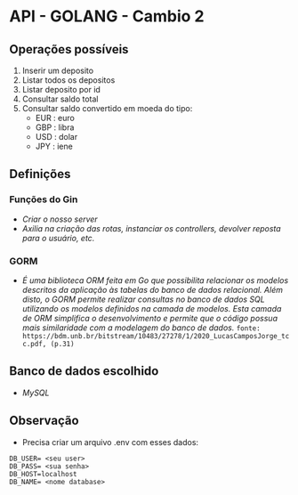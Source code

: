 # API - GOLANG - Cambio 2

## Operações possíveis

1. Inserir um deposito
2. Listar todos os depositos
3. Listar deposito por id
4. Consultar saldo total
5. Consultar saldo convertido em moeda do tipo:
    - EUR : euro
    - GBP : libra
    - USD : dolar
    - JPY : iene

## Definições

### Funções do Gin
- *Criar o nosso server*
- *Axilia na criação das rotas, instanciar os controllers, devolver reposta para o usuário, etc.*

### GORM
- *É uma biblioteca ORM feita em Go que possibilita relacionar os modelos descritos da aplicação às tabelas do banco de dados relacional.  Além disto, o GORM permite realizar consultas no banco de dados SQL utilizando os modelos definidos na camada de modelos. Esta camada de ORM simplifica o desenvolvimento e permite que o código possua mais similaridade com a modelagem do banco de dados.*
```fonte: https://bdm.unb.br/bitstream/10483/27278/1/2020_LucasCamposJorge_tcc.pdf, (p.31)```

## Banco de dados escolhido
- *MySQL*

## Observação
- Precisa criar um arquivo .env com esses dados:
``` 
DB_USER= <seu user>
DB_PASS= <sua senha>
DB_HOST=localhost
DB_NAME= <nome database>
 
```
